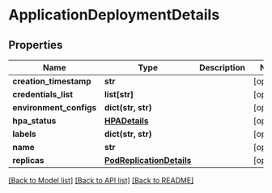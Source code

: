 # ApplicationDeploymentDetails

## Properties
Name | Type | Description | Notes
------------ | ------------- | ------------- | -------------
**creation_timestamp** | **str** |  | [optional] 
**credentials_list** | **list[str]** |  | [optional] 
**environment_configs** | **dict(str, str)** |  | [optional] 
**hpa_status** | [**HPADetails**](HPADetails.md) |  | [optional] 
**labels** | **dict(str, str)** |  | [optional] 
**name** | **str** |  | [optional] 
**replicas** | [**PodReplicationDetails**](PodReplicationDetails.md) |  | [optional] 

[[Back to Model list]](../README.md#documentation-for-models) [[Back to API list]](../README.md#documentation-for-api-endpoints) [[Back to README]](../README.md)


